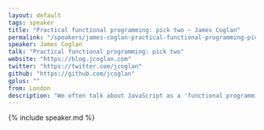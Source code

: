 ```yaml
---
layout: default
tags: speaker
title: "Practical functional programming: pick two – James Coglan"
permalink: "/speakers/james-coglan-practical-functional-programming-pick-two.html"
speaker: James Coglan
talk: "Practical functional programming: pick two"
website: "https://blog.jcoglan.com"
twitter: "https://twitter.com/jcoglan"
github: "https://github.com/jcoglan"
gplus: ""
from: London
description: "We often talk about JavaScript as a 'functional programming language'. This is mostly because it has first-class functions, but there is far more to functional programming than that. Immutable data, recursion, laziness, type systems and sophisticated static analysis are all tools in the functional programmer's box.\n\nUnfortunately, many of those tools are regarded as impractical, academic concepts of no use to real-world software engineers. But as you'll find out, they're based on quite simple ideas and you're already using a few of them -- you just don't know it yet. And the ones you're not using might inspire you to look at programming differently.\n\nBy consciously paying attention to these techniques, we can make our programs easier to understand, test and change, and we can even use them to make our computers solve more of our problems for us."
---
```


{% include speaker.md %}
